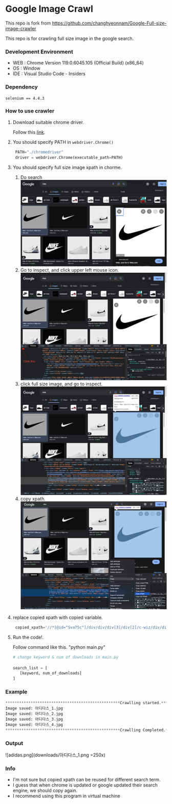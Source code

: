 # Google Image Crawl

This repo is fork from https://github.com/changhyeonnam/Google-Full-size-image-crawler

This repo is for crawling full size image in the google search.

### Development Environment

- WEB : Chrome Version 119.0.6045.105 (Official Build) (x86_64)
- OS : Window
- IDE : Visual Studio Code - Insiders

### Dependency

```
selenium == 4.4.3
```

### How to use crawler

1. Download suitable chrome driver. <p>Follow this [link](https://chromedriver.chromium.org/downloads).</p>
2. You should specify PATH in `webdriver.Chrome()`
   ```python
    PATH="./chromedriver"
    driver = webdriver.Chrome(executable_path=PATH)
   ```
3. You should specify full size image xpath in chorme.

   1. Do search
      ![img.png](img/img.png)
   2. Go to inspect, and click upper left mouse icon.
      ![img_1.png](img/img_1.png)
   3. click full size image, and go to inspect.
      ![img_2.png](img/img_2.png)
   4. copy xpath.
      ![img_3.png](img/img_3.png)

4. replace copied xpath with copied variable.
   ```python
    copied_xpath='//*[@id="Sva75c"]/div/div/div[3]/div[2]/c-wiz/div/div[1]/div[1]/div[3]/div/a/img'
   ```
5. Run the code!. <p>Follow command like this. "python main.py"</p>

   ```python
   # change keyword & num of downloads in main.py

   search_list = [
      [keyword, num_of_downloads]
   ]
   ```

### Example

```python
**************************************************Crawlling started.**************************************************
Image saved: 아디다스_1.jpg
Image saved: 아디다스_2.jpg
Image saved: 아디다스_3.jpg
Image saved: 아디다스_4.jpg
**************************************************Crawlling Completed.**************************************************
```

### Output

![adidas.png](downloads/아디다스_1.png =250x)

### Info

- I'm not sure but copied xpath can be reused for different search term.
- I guess that when chrome is updated or google updated their search engine, we should copy again.
- I recommend using this program in virtual machine

